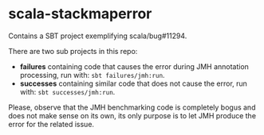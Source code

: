 # scala-stackmaperror
Contains a SBT project exemplifying scala/bug#11294.

There are two sub projects in this repo: 
* **failures** containing code that causes the error during JMH annotation processing, run with: `sbt failures/jmh:run`.
* **successes** containing similar code that does not cause the error, run with: `sbt successes/jmh:run`.

Please, observe that the JMH benchmarking code is completely bogus and does not make sense on its own, its only purpose is to let JMH produce the error for the related issue.
